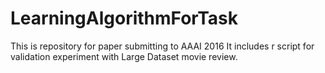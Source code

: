 # LearningAlgorithmForTask 

This is repository for paper submitting to AAAI 2016
It includes r script for validation experiment with 
Large Dataset movie review.

 

